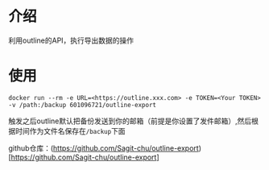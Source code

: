 # 介绍
利用outline的API，执行导出数据的操作
# 使用
```
docker run --rm -e URL=<https://outline.xxx.com> -e TOKEN=<Your TOKEN> -v /path:/backup 601096721/outline-export

```

触发之后outline默认把备份发送到你的邮箱（前提是你设置了发件邮箱）,然后根据时间作为文件名保存在`/backup`下面

github仓库：(https://github.com/Sagit-chu/outline-export)[https://github.com/Sagit-chu/outline-export]
